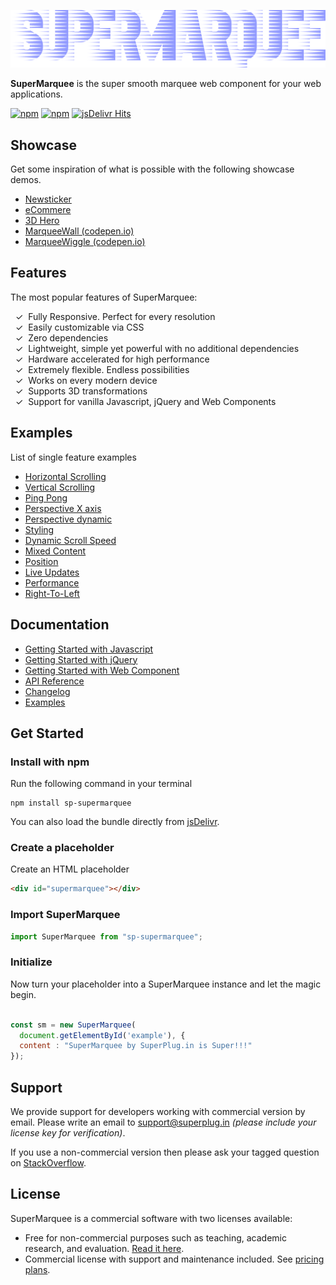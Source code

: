 ![SuperMarquee](./res/github/SuperMarqueeLogoWhiteBg.png)

**SuperMarquee** is the super smooth marquee web component for your web applications. 

[![npm](https://img.shields.io/npm/dt/sp-supermarquee.svg)](https://npmjs.com/package/sp-supermarquee)
[![npm](https://img.shields.io/npm/dm/sp-supermarquee.svg)](https://npmjs.com/package/sp-supermarquee)
[![jsDelivr Hits](https://data.jsdelivr.com/v1/package/npm/sp-supermarquee/badge?style=rounded)](https://www.jsdelivr.com/package/npm/sp-supermarquee)

## Showcase

Get some inspiration of what is possible with the following showcase demos.

- [Newsticker](https://superplug.in/supermarquee/showcase/breakingnews)
- [eCommere](https://superplug.in/supermarquee/showcase/ecommerce)
- [3D Hero](https://superplug.in/supermarquee/showcase/starwars)
- [MarqueeWall (codepen.io)](https://codepen.io/benny00100/pen/podybRG)
- [MarqueeWiggle (codepen.io)](https://codepen.io/benny00100/pen/JjObvZK)

## Features

The most popular features of SuperMarquee:

&nbsp;&nbsp;✓&nbsp; Fully Responsive. Perfect for every resolution <br>
&nbsp;&nbsp;✓&nbsp; Easily customizable via CSS <br>
&nbsp;&nbsp;✓&nbsp; Zero dependencies <br>
&nbsp;&nbsp;✓&nbsp; Lightweight, simple yet powerful with no additional dependencies <br>
&nbsp;&nbsp;✓&nbsp; Hardware accelerated for high performance <br>
&nbsp;&nbsp;✓&nbsp; Extremely flexible. Endless possibilities <br>
&nbsp;&nbsp;✓&nbsp; Works on every modern device <br>
&nbsp;&nbsp;✓&nbsp; Supports 3D transformations <br>
&nbsp;&nbsp;✓&nbsp; Support for vanilla Javascript, jQuery and Web Components <br>



## Examples

List of single feature examples

- [Horizontal Scrolling](https://superplug.in/supermarquee/demo/1)
- [Vertical Scrolling](https://superplug.in/supermarquee/demo/2)
- [Ping Pong](https://superplug.in/supermarquee/demo/3)
- [Perspective X axis](https://superplug.in/supermarquee/demo/4)
- [Perspective dynamic](https://superplug.in/supermarquee/demo/5)
- [Styling](https://superplug.in/supermarquee/demo/6)
- [Dynamic Scroll Speed](https://superplug.in/supermarquee/demo/7)
- [Mixed Content](https://superplug.in/supermarquee/demo/8)
- [Position](https://superplug.in/supermarquee/demo/9)
- [Live Updates](https://superplug.in/supermarquee/demo/10)
- [Performance](https://superplug.in/supermarquee/demo/11)
- [Right-To-Left](https://superplug.in/supermarquee/demo/12)

## Documentation

- [Getting Started with Javascript](https://superplug.in/supermarquee/docs#start-javascript)
- [Getting Started with jQuery](https://superplug.in/supermarquee/docs#start-jquery)
- [Getting Started with Web Component](https://superplug.in/supermarquee/docs#start-webcomponent)
- [API Reference](https://superplug.in/supermarquee/docs#instantiation)
- [Changelog](https://superplug.in/supermarquee/docs#changelog)
- [Examples](https://superplug.in/supermarquee#demos)

## Get Started
### Install with npm

Run the following command in your terminal
```
npm install sp-supermarquee
```

You can also load the bundle directly from [jsDelivr](https://www.jsdelivr.com/package/npm/sp-supermarquee).

### Create a placeholder

Create an HTML placeholder

```html
<div id="supermarquee"></div>
```

### Import SuperMarquee
```js
import SuperMarquee from "sp-supermarquee";
```

### Initialize 

Now turn your placeholder into a SuperMarquee instance and let the magic begin.
```js

const sm = new SuperMarquee( 
  document.getElementById('example'), {
  content : "SuperMarquee by SuperPlug.in is Super!!!"
});
```

## Support

We provide support for developers working with commercial version by email. Please write an email to [support@superplug.in](mailto://support@superplug.in) _(please include your license key for verification)_.

If you use a non-commercial version then please ask your tagged question on [StackOverflow](https://stackoverflow.com/questions/tagged/supermarquee).

## License

SuperMarquee is a commercial software with two licenses available:

- Free for non-commercial purposes such as teaching, academic research, and evaluation. [Read it here](https://superplug.in/supermarquee#pricing).
- Commercial license with support and maintenance included. See [pricing plans](https://superplug.in/supermarquee#pricing).
